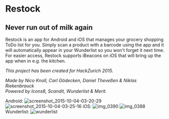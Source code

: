 # Restock
## Never run out of milk again
Restock is an app for Android and iOS that manages your grocery shopping ToDo list for you. Simply scan a product with a barcode using the app and it will automatically appear in your Wunderlist so you won't forget it next time.
For easier access, Restock supports iBeacons on iOS that will bring up the app when in e.g. the kitchen.

*This project has been created for HackZurich 2015.*

*Made by Nico Knoll, Carl Gödecken, Daniel Theveßen & Niklas Riekenbrauck*  
*Powered by Icons8, Scandit, Wunderlist & Merit.*

Android:
![screenshot_2015-10-04-03-20-29](https://cloud.githubusercontent.com/assets/2228622/10266055/2c2afff8-6a4b-11e5-88da-70d343bfacc7.png)
![screenshot_2015-10-04-03-25-16](https://cloud.githubusercontent.com/assets/2228622/10266054/2c2ae50e-6a4b-11e5-9dc4-67859a95b93a.png)
iOS:
![img_0390](https://cloud.githubusercontent.com/assets/2228622/10266053/2c28bdc4-6a4b-11e5-839d-c4ecd2ecaeb5.PNG)
![img_0388](https://cloud.githubusercontent.com/assets/2228622/10266056/2c2d8980-6a4b-11e5-9ffd-0a9426b1a3e7.PNG)
Wunderlist:
![wunderlist](https://cloud.githubusercontent.com/assets/2228622/10266057/2c2dc332-6a4b-11e5-8f5b-4926717a628a.png)

